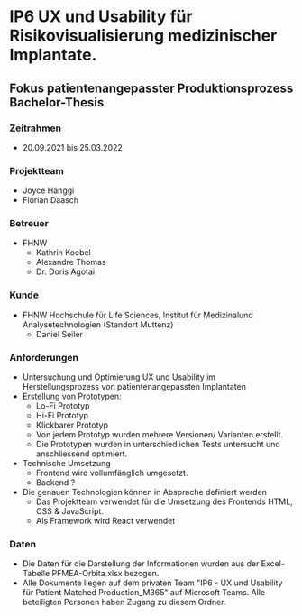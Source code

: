 # IP6 UX und Usability für Risikovisualisierung medizinischer Implantate.
## Fokus patientenangepasster Produktionsprozess Bachelor-Thesis

### Zeitrahmen
* 20.09.2021 bis 25.03.2022

### Projektteam
* Joyce Hänggi
* Florian Daasch

### Betreuer
* FHNW
  * Kathrin Koebel
  * Alexandre Thomas
  * Dr. Doris Agotai

### Kunde
* FHNW Hochschule für Life Sciences, Institut für Medizinalund Analysetechnologien (Standort Muttenz)
  * Daniel Seiler

### Anforderungen
* Untersuchung und Optimierung UX und Usability im Herstellungsprozess von patientenangepassten Implantaten
* Erstellung von Prototypen:
    * Lo-Fi Prototyp
    * Hi-Fi Prototyp
    * Klickbarer Prototyp
    * Von jedem Prototyp wurden mehrere Versionen/ Varianten erstellt.
    * Die Prototypen wurden in unterschiedlichen Tests untersucht und anschliessend optimiert.
* Technische Umsetzung 
  * Frontend wird vollumfänglich umgesetzt.
  * Backend ?
* Die genauen Technologien können in Absprache definiert werden
  * Das Projektteam verwendet für die Umsetzung des Frontends HTML, CSS & JavaScript.
  * Als Framework wird React verwendet

### Daten
* Die Daten für die Darstellung der Informationen wurden aus der Excel-Tabelle PFMEA-Orbita.xlsx bezogen.
* Alle Dokumente liegen auf dem privaten Team "IP6 - UX und Usability für Patient Matched Production_M365" auf Microsoft Teams. Alle beteiligten Personen haben Zugang zu diesem Ordner.
    
